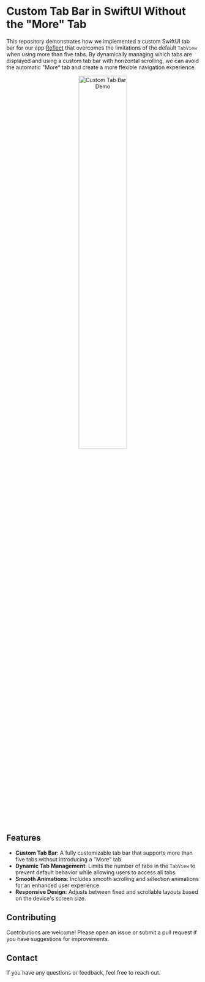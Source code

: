 # Custom Tab Bar in SwiftUI Without the "More" Tab

This repository demonstrates how we implemented a custom SwiftUI tab bar for our app [Reflect](https://apps.apple.com/app/apple-store/id6463800032?pt=126584930&ct=Community&mt=8) that overcomes the limitations of the default `TabView` when using more than five tabs. By dynamically managing which tabs are displayed and using a custom tab bar with horizontal scrolling, we can avoid the automatic "More" tab and create a more flexible navigation experience.

<p align="center">
  <img src="tabview.gif" width="50%" alt="Custom Tab Bar Demo">  
</p>

## Features

- **Custom Tab Bar**: A fully customizable tab bar that supports more than five tabs without introducing a "More" tab.
- **Dynamic Tab Management**: Limits the number of tabs in the `TabView` to prevent default behavior while allowing users to access all tabs.
- **Smooth Animations**: Includes smooth scrolling and selection animations for an enhanced user experience.
- **Responsive Design**: Adjusts between fixed and scrollable layouts based on the device's screen size.


## Contributing

Contributions are welcome! Please open an issue or submit a pull request if you have suggestions for improvements.

## Contact

If you have any questions or feedback, feel free to reach out.